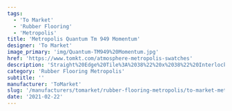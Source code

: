 ```yaml
---
tags:
  - 'To Market'
  - 'Rubber Flooring'
  - 'Metropolis'
title: 'Metropolis Quantum Tm 949 Momentum'
designer: 'To Market'
image_primary: 'img/Quantum-TM949%20Momentum.jpg'
href: 'https://www.tomkt.com/atmosphere-metropolis-swatches'
description: 'Straight%20Edge%20Tile%3A%2038%22%20x%2038%22%20Interlocking%20Tile%3A%2037%22%20x%2037%22'
category: 'Rubber Flooring Metropolis'
subtitle: ''
manufacturer: 'ToMarket'
slug: '/manufacturers/tomarket/rubber-flooring-metropolis/to-market-metropolis-quantum-tm-949-momentum'
date: '2021-02-22'
---
```

